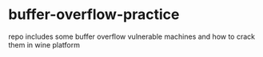 # buffer-overflow-practice
repo includes some buffer overflow vulnerable machines and how to crack them in wine platform
